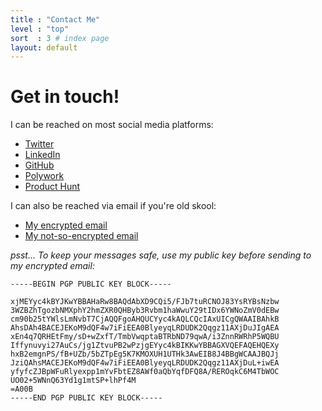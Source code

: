```yaml
---
title : "Contact Me"
level : "top"
sort  : 3 # index page
layout: default
---
```

# Get in touch!

I can be reached on most social media platforms:

- [Twitter](https://twitter.com/zachary_fetters)
- [LinkedIn](https://www.linkedin.com/in/zfett)
- [GitHub](https://github.com/zfett)
- [Polywork](https://www.polywork.com/fetters)
- [Product Hunt](https://www.producthunt.com/@zachary_fetters)

I can also be reached via email if you're old skool:

- [My encrypted email](mailto:zachfett@protonmail.com)
- [My not-so-encrypted email](mailto:zachary.fetters@yahoo.com)

*psst... To keep your messages safe, use my public key before sending to my encrypted email:*

```plaintext
-----BEGIN PGP PUBLIC KEY BLOCK-----

xjMEYyc4kBYJKwYBBAHaRw8BAQdAbXD9CQi5/FJb7tuRCNOJ83YsRYBsNzbw
3WZBZhTgozbNMXphY2hmZXR0QHByb3Rvbm1haWwuY29tIDx6YWNoZmV0dEBw
cm90b25tYWlsLmNvbT7CjAQQFgoAHQUCYyc4kAQLCQcIAxUICgQWAAIBAhkB
AhsDAh4BACEJEKoM9dQF4w7iFiEEA0BlyeyqLRDUDK2Qqgz11AXjDuJIgAEA
xEn4q7QRHEtFmy/sD+wZxfT/TmbVwqptaBTRbND79qwA/i3ZnnRWRhP5WQBU
Iffynuvyi27AuCs/jg1ZtvuPB2wPzjgEYyc4kBIKKwYBBAGXVQEFAQEHQEXy
hxB2emgnPS/fB+UZb/5bZTpEg5K7KMOXUH1UTHk3AwEIB8J4BBgWCAAJBQJj
JziQAhsMACEJEKoM9dQF4w7iFiEEA0BlyeyqLRDUDK2Qqgz11AXjDuL+iwEA
yfyfcZJBpWFuRlyexpp1mYvFbtEZ8AWf0aQbYqfDFQ8A/REROqkC6M4TbWOC
UO02+5WNnQ63Yd1g1mtSP+lhPf4M
=A00B
-----END PGP PUBLIC KEY BLOCK-----
```
